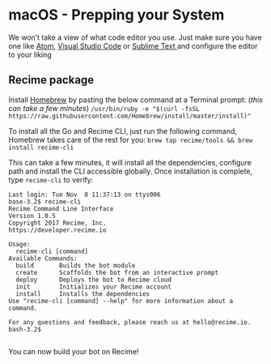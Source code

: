 # **macOS - Prepping your System**

We won’t take a view of what code editor you use. Just make sure you have one like [Atom](https://atom.io/), [Visual Studio Code](https://code.visualstudio.com/) or [Sublime Text ](https://www.sublimetext.com/3)and configure the editor to your liking

## **Recime package**

Install [Homebrew](http://brew.sh/) by pasting the below command at a Terminal prompt: (_this can take a few minutes_) `/usr/bin/ruby -e "$(curl -fsSL https://raw.githubusercontent.com/Homebrew/install/master/install)"`

To install all the Go and Recime CLI, just run the following command, Homebrew takes care of the rest for you: `brew tap recime/tools && brew install recime-cli`

This can take a few minutes, it will install all the dependencies, configure path and install the CLI accessible globally. Once installation is complete, type `recime-cli` to verify:

```
Last login: Tue Nov  8 11:37:13 on ttys006
base-3.2$ recime-cli
Recime Command Line Interface
Version 1.0.5
Copyright 2017 Recime, Inc.
https://developer.recime.io

Usage:
  recime-cli [command]
Available Commands:
  build       Builds the bot module
  create      Scaffolds the bot from an interactive prompt
  deploy      Deploys the bot to Recime cloud
  init        Initializes your Recime account
  install     Installs the dependencies
Use "recime-cli [command] --help" for more information about a command.

For any questions and feedback, please reach us at hello@recime.io.
bash-3.2$


```

You can now build your bot on Recime!
